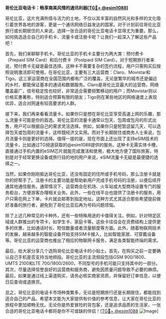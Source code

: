 **哥伦比亚电话卡：畅享南美风情的通讯利器[[TG💪+ @esim1088](https://t.me/s/esim1088)]**

哥伦比亚，这片充满热情与活力的土地，不仅以其丰富的自然风光和多样的文化吸引着世界各地的游客，更是一个通讯网络日益发达的国家。对于计划前往哥伦比亚旅行或长期居住的人来说，选择一张合适的哥伦比亚电话卡显得尤为重要。那么，如何挑选适合自己的手机卡、流量卡或注册卡呢？让我们一起深入了解这些产品吧！

首先，我们来聊聊手机卡。哥伦比亚的手机卡主要分为两大类：预付费卡（Prepaid SIM Card）和后付费卡（Postpaid SIM Card）。对于短期旅行者来说，预付费卡无疑是最佳选择。这种卡不需要复杂的签约流程，用户只需购买后按照说明激活即可使用。在哥伦比亚，主要有三大运营商：Claro、Movistar和Tigo。这三家运营商在全国范围内都有广泛的覆盖，无论是繁华的城市还是偏远的乡村，都能保证基本的通话和数据服务。Claro是哥伦比亚最大的运营商，网络覆盖最广，信号稳定性也较好，非常适合需要频繁移动的用户；而Movistar则以价格实惠著称，特别适合预算有限的朋友；Tigo则在某些地区的网络速度上表现优异，适合对网速有较高要求的人群。

接下来，我们再来看看流量卡。如果你只是想在哥伦比亚享受高速上网的乐趣，那么流量卡可能是你的首选。哥伦比亚的流量卡通常以包天、包周或包月的形式出售，用户可以根据自己的需求灵活选择。例如，如果你只是短暂逗留几天，可以选择包天或包周的流量卡，这样既经济又实用。而对于长期居住或商务人士来说，包月流量卡则是更好的选择。值得一提的是，现在市面上还出现了支持eSIM技术的流量卡，比如通过TG频道获取的@esim1088提供的服务。这种卡无需实体卡槽，直接通过手机内置的eSIM芯片就能完成激活和使用，极大地方便了国际旅客。特别是对于经常更换设备或旅行目的地的用户来说，eSIM流量卡无疑是最便捷的选择之一。

当然，如果你刚刚抵达哥伦比亚，还没有固定的住所或手机号码，那么注册卡就是你的好帮手了。注册卡的主要功能是帮助新用户完成手机号码的注册，以便后续开通其他通信服务。通常情况下，运营商会在机场、火车站或大型商场设置专门的服务柜台，方便游客办理相关业务。此外，一些在线平台也提供了注册卡的服务，用户只需在网上下单，卡片就会邮寄到指定地址。这种方式尤其适合那些希望提前做好准备的旅行者，避免到了哥伦比亚后再为号码问题烦恼。

除了上述几种常见的卡种外，还有一些特殊用途的卡值得关注。例如，针对特定区域或人群推出的专项卡，如学生卡、家庭卡等。这些卡往往会在资费结构上提供更多的优惠，比如通话时长、短信数量或者流量额度等方面。此外，随着物联网技术的发展，越来越多的智能设备开始支持SIM卡接入，比如智能家居、可穿戴设备等。哥伦比亚的运营商也推出了相应的物联网卡服务，满足各类智能终端的需求。

最后，给大家分享几个选购哥伦比亚电话卡的小贴士。首先，在购买之前一定要确认自己手机是否支持当地频段。哥伦比亚的主流频段包括GSM 900/1800、UMTS 2100和LTE 700/1800/2600，不同型号的手机可能只支持其中的一部分。其次，尽量选择信誉良好的运营商和服务商，避免因质量问题导致不必要的麻烦。最后，如果是通过线上渠道购买，请务必核实商家资质，并保留好订单信息，以便日后查询或退换货。

总之，哥伦比亚的电话卡市场种类繁多，无论是短期旅行还是长期居住，都能找到适合自己的产品。希望本文能为大家提供有价值的参考信息，让大家在哥伦比亚的旅程中更加顺畅无忧。无论你是热爱冒险的背包客，还是追求品质的生活家，一张合适的哥伦比亚电话卡都将是你不可或缺的伴侣！[[TG💪+ @esim1088](https://t.me/s/esim1088) ![Image](https://i.postimg.cc/4NQfJmqS/Snipaste-2025-05-13-00-14-12.png)]